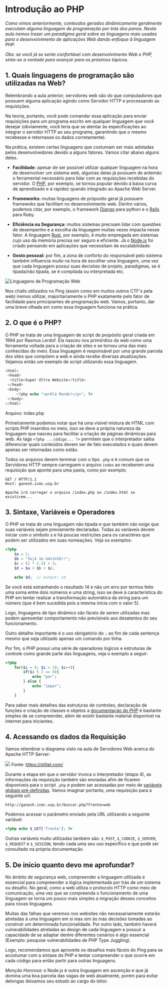 # Introdução ao PHP

*Como vimos anteriormente, conteúdos gerados dinâmicamente geralmente executam alguma linguagem de programação por trás dos panos. Nesta aula iremos trazer um paradigma geral sobre as linguagens mais usadas para o desenvolvimento de aplicações Web dando enfoque à linguagem PHP.*

*Obs: se você já se sente confortável com desenvolvimento Web e PHP, sinta-se a vontade para avançar para os próximos tópicos.*

## 1. Quais linguagens de programação são utilizadas na Web?

Relembrando a aula anterior, servidores web são do que computadores que possuem alguma aplicação agindo como Servidor HTTP e processando as requisições.

Na teoria, portanto, você pode comandar essa aplicação para enviar requisições para um programa escrito em qualquer linguagem que você desejar (obviamente, você teria que se atentar às especificações ao integrar o servidor HTTP ao seu programa, garantindo que o mesmo recebesse e retornasse os dados corretamente).

Na prática, existem certas linguagens que costumam ser mais adotadas pelos desenvolvedores devido a alguns fatores. Vamos citar abaixo alguns deles.

* **Facilidade:** apesar de ser possível utilizar qualquer linguagem na hora de desenvolver um sistema web, algumas delas já possuem de antemão o ferramental necessário para lidar com as requisições recebidas do servidor. O [PHP](https://www.php.net/manual/pt_BR/intro-whatis.php), por exemplo, se tornou popular devido à baixa curva de aprendizado e à rapidez quando integrado ao Apache Web Server.

* **Frameworks:** muitas linguagens de próposito geral já possuem framewoks que facilitam no desenvolvimento web. Dentro vários, podemos citar, por exemplo, o framework [Django](https://www.djangoproject.com) para python e o [Rails](https://rubyonrails.org/) para Ruby.

* **Eficiência ou Segurança:** muitos sistemas precisam lidar com questões de desempenho e a escolha da linguagem muitas vezes impacta nesse fator. A linguagem [Rust](https://www.rust-lang.org/pt-BR), por exemplo, é muito empregada em sistemas cujo uso da memória precisa ser seguro e eficiente. Já o [Node.js](https://nodejs.org/en/) foi criado pensando em aplicações que necessitam de escalabilidade.

* **Gosto pessoal:** por fim, a zona de conforto do responsável pelo sistema também influencia muito na hora de escolher uma linguagem, uma vez que cada linguagem possui suas decisões de projeto, paradigmas, se é tipada/não tipada, se é compilada ou interpretada etc.

![Linguagens de Programação Web](https://i.imgur.com/c19QBDB.png)

Nos challs utilizados no Ping \(assim como em muitos outros CTF's pela web\) iremos utilizar, majoritariamente o PHP exatamente pelo fator de facilidade para principiantes de programação web. Vamos, portanto, dar uma breve olhada em como essa linguagem funciona na prática.

## 2. O que é o PHP?

O PHP se trata de uma linguagem de script de propósito geral criada em 1994 por Rasmus Lerdof. Ela nasceu nos primórdios da web como uma ferramenta voltada para a criação de sites e se tornou uma das mais conhecidas do meio. Essa linguagem é responsável por uma grande parcela dos sites que compõem a web e ainda recebe diversas atualizações. Vejamos então um exemplo de script utilizando essa linguagem.

```php
<html>
 <head>
  <title>Super Ultra Website</title>
 </head>
 <body>
     <?php echo "<p>Olá Mundo!</p>"; ?>
 </body>
</html>
```

Arquivo: index.php

Primeiramente podemos notar que há uma visível mistura de HTML com scripts PHP inseridos no meio, isso se deve a própria natureza da linguagem que nasceu para facilitar a criação de páginas dinâmicas para web. As tags `<?php ...código... ?>` permitem que o interpretador saiba diferenciar quais conteúdos devem ser de fato executados e quais devem apenas ser retornadas como estão.

Todos os arquivos devem terminar com o tipo `.php` e é comum que os Servidores HTTP sempre carreguem o arquivo `index` ao receberem uma requisição que aponte para uma pasta, como por exemplo:

```
GET / HTTP/1.1
Host: ganesh.icmc.usp.br

Apache irá carregar o arquivo /index.php ou /index.html se existirem...
```

## 3. Sintaxe, Variáveis e Operadores

O PHP se trata de uma linguagem não tipada e que também não exige que suas variáveis sejam previamente declaradas. Todas as variáveis devem iniciar com o símbolo `$` e há poucas restrições para os caractéres que podem ser utilizados em suas nomeações. Veja os exemplos:

```php
<?php
    $a = 1;
    $b = "5ej4 1m G4n3shEr!";
    $c = (2 * 2.5) + 3;
    $d = $a + $b + $c;

    echo $d;  // output: 14
```

Se você está estranhando o resultado 14 e não um erro por termos feito uma soma entre dois números e uma string, isso se deve à característica do PHP em tentar realizar a transformação automática da string para um número (que é bem sucedida pois a mesma inicia com o valor 5). 

Logo, linguagens de tipo dinâmico são fáceis de serem utilizadas mas podem apresentar comportamento não previsíveis aos desatentos do seu funcionamento.

Outro detalhe importante é o uso obrigatório do `;` ao fim de cada sentença mesmo que seja utilizado apenas um comando por linha.

Por fim, o PHP possui uma série de operadores lógicos e estruturas de controle como grande parte das linguagens, veja o exemplo a seguir:

```php
<?php
    for($i = 0; $i < 10; $i++){
        if($i % 2 == 0){ 
            echo "par";
        } else {
            echo "impar";
        } 
    }
```

Para saber mais detalhes das estruturas de controles, declaração de funções e criação de classes e objetos a [documentação do PHP](https://www.php.net/manual/pt_BR/langref.php) é bastante simples de se compreender, além de existir bastante material disponível na internet para iniciantes.

## 4. Acessando os dados da Requisição

Vamos relembrar o diagrama visto na aula de Servidores Web acerca do Apache HTTP Server:

![](https://s3.amazonaws.com/stillat/img/ch1_request_lifecycle.png)
Fonte: https://stillat.com/

Durante a etapa em que o servidor invoca o interpretador (etapa 4), as informações da requisição também são enviadas afim de ficarem disponíveis para o script `.php` e podem ser acessadas por meio de [variáveis globais pré-definidas](https://www.php.net/manual/pt_BR/reserved.variables.php). Vamos imaginar portanto, uma requisição para a seguinte url:

```
http://ganesh.icmc.usp.br/buscar.php?frente=web
```

Podemos acessar o parâmetro enviado pela URL utilizando a seguinte variável:

```php
<?php echo $_GET['frente']; ?>
```
 
Outras variáveis muito utilizadas também são: `$_POST`, `$_COOKIE`, `$_SERVER`, `$_REQUEST` e `$_SESSION`, tendo cada uma seu uso específico e que pode ser consultado na própria documentação.

## 5. De início quanto devo me aprofundar?

No âmbito de segurança web, compreender a linguagem utilizada é essencial para compreender a lógica implementada por trás de um sistema ou desafio. No geral, como a web utiliza o protocolo HTTP como meio de comunicação, uma vez que se compreenda o funcionamento de uma linguagem se torna um pouco mais simples a migração desses conceitos para novas linguagens.

Muitas das falhas que veremos nos websites não necessariamente estarão atreladas à uma linguagem em si mas sim às más decisões tomadas ao construir um determinada funcionalidade. Por outro lado, também haverá vulnerabilidades atreladas ao design de cada linguagem e possuir a capacidade de se adaptar dentre diferentes cenários é algo essencial (Exemplo: pesquise vulnerabilidades de PHP Type Juggling).

Logo, recomendamos que aproveite os desafios mais fáceis do Ping para se acostumar com a sintaxe do PHP e tentar compreender o que ocorre em cada código para então partir para outras linguagens.

*Menção Honrosa:* o Node.js é outra linguagem em ascenção e que já domina uma boa parcela das vagas de web atualmente, porém para evitar delongas deixamos seu estudo ao cargo do leitor.
